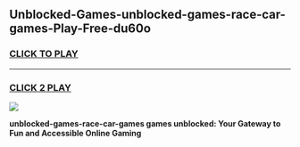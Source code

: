 
## Unblocked-Games-unblocked-games-race-car-games-Play-Free-du60o
<h3>
<a href="https://premium76.site?title=unblocked-games-race-car-games&ref=23A">CLICK TO PLAY</a></h3>
<hr>

<h3>
<a href="https://premium76.site?title=unblocked-games-race-car-games&ref=23A">CLICK 2 PLAY</a>
  
</h3>

<a href="https://premium76.site?title=unblocked-games-race-car-games&ref=23A"><img src="https://clearcache.store/games.png"></a>


**unblocked-games-race-car-games games unblocked: Your Gateway to Fun and Accessible Online Gaming**
